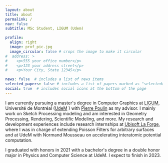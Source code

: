 ```yaml
---
layout: about
title: about
permalink: /
nav: false
subtitle: MSc Student, LIGUM (Udem)

profile:
  align: right
  image: prof_pic.jpg
  image_circular: false # crops the image to make it circular
#  address: >
#    <p>555 your office number</p>
#    <p>123 your address street</p>
#    <p>Your City, State 12345</p>

news: false  # includes a list of news items
selected_papers: false # includes a list of papers marked as "selected={true}"
social: true  # includes social icons at the bottom of the page
---
```


I am currently pursuing a master's degree in Computer Graphics at [LIGUM](http://www.ligum.umontreal.ca/), Université de Montréal ([UdeM](https://www.umontreal.ca/) ) with [Pierre Poulin](http://www.iro.umontreal.ca/~poulin) as my advisor. I mainly work on Sketch Processing modeling and am interested in Geometry Processing, Rendering, Scientific Modeling, and more. My research and development experiences include research internships at [Ubisoft La Forge](https://www.google.com/search?q=ubisoft+laforge&oq=ubisoft+laforge&aqs=chrome..69i57j0i10i512l2.2875j0j4&sourceid=chrome&ie=UTF-8), where I was in charge of extending Poisson Filters for arbitrary surfaces and at UdeM with Normand Mousseau on accelerating interatomic potential computation. 

I graduated with honors in 2021 with a bachelor's degree in a double honor major in Physics and Computer Science at UdeM. I expect to finish in 2023. 